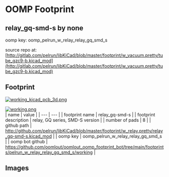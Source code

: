 # OOMP Footprint  
## relay_gq-smd-s  by none  
  
oomp key: oomp_pelrun_w_relay_relay_gq_smd_s  
  
source repo at: [http://gitlab.com/pelrun/libKiCad/blob/master/footprint/w_vacuum.pretty/tube_gzc9-b.kicad_mod](http://gitlab.com/pelrun/libKiCad/blob/master/footprint/w_vacuum.pretty/tube_gzc9-b.kicad_mod)  
## Footprint  
  
[![working_kicad_pcb_3d.png](working_kicad_pcb_3d_600.png)](working_kicad_pcb_3d.png)  
  
[![working.png](working_600.png)](working.png)  
| name | value | 
| --- | --- | 
| footprint name | relay_gq-smd-s | 
| footprint description | relay, GQ series, SMD-S version | 
| number of pads | 8 | 
| github path | http://github.com/pelrun/libKiCad/blob/master/footprint/w_relay.pretty/relay_gq-smd-s.kicad_mod | 
| oomp key | oomp_pelrun_w_relay_relay_gq_smd_s | 
| oomp bot github | https://github.com/oomlout/oomlout_oomp_footprint_bot/tree/main/footprints/pelrun_w_relay_relay_gq_smd_s/working | 
## Images  
